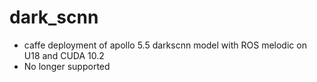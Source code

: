 # dark_scnn

* caffe deployment of apollo 5.5 darkscnn model with ROS melodic on U18 and CUDA 10.2
* No longer supported
